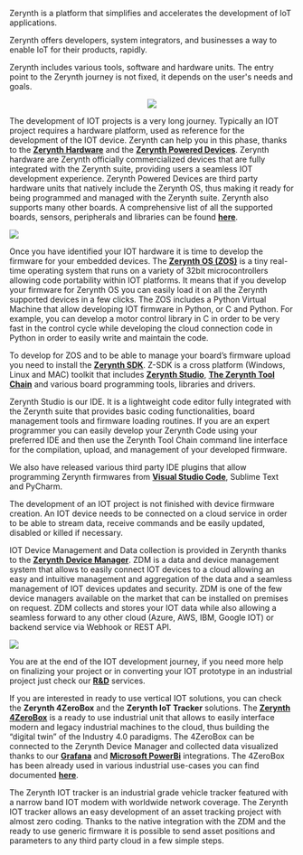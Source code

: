 Zerynth is a platform that simplifies and accelerates the development of IoT applications.

Zerynth offers developers, system integrators, and businesses a way to enable IoT for their products, rapidly.


Zerynth includes various tools, software and hardware units. The entry point to the Zerynth journey is not fixed, it depends on the user's needs and goals.

<p style="text-align: center;"><img src="https://raw.githubusercontent.com/zerynth/docs/test/docs/images/zerynth-platform.png"></p>

The development of IOT projects is a very long journey. Typically an IOT project requires a hardware platform, used as reference for the development of the IOT device. Zerynth can help you in this phase, thanks to the <a href="https://www.zerynth.com/powered-by-zerynth/" target="_blank">**Zerynth Hardware**</a> and the <a href="https://www.zerynth.com/powered-by-zerynth/" target="_blank">**Zerynth Powered Devices**</a>. Zerynth hardware are Zerynth officially commercialized devices that are fully integrated with the Zerynth suite, providing users a seamless IOT development experience. Zerynth Powered Devices are third party hardware units that natively include the Zerynth OS, thus making it ready for being programmed and managed with the Zerynth suite. Zerynth also supports many other boards. A comprehensive list of all the supported boards, sensors, peripherals and libraries can be found <a href="https://testzdoc.zerynth.com/reference/boards/adafruit_feather_huzzah/docs/" target="_blank">**here**</a>.

![](https://github.com/zerynth/docs/blob/test/docs/images/zerynth-devices.jpg?raw=true)

Once you have identified your IOT hardware it is time to develop the firmware for your embedded devices. The <a href="https://www.zerynth.com/zos/" target="_blank">**Zerynth OS (ZOS)**</a> is a tiny real-time operating system that runs on a variety of 32bit microcontrollers allowing code portability within IOT platforms. It means that if you develop your firmware for Zerynth OS you can easily load it on all the Zerynth supported devices in a few clicks. The ZOS includes a Python Virtual Machine that allow developing IOT firmware in Python, or C and Python. For example, you can develop a motor control library in C in order to be very fast in the control cycle while developing the cloud connection code in Python in order to easily write and maintain the code.

  

To develop for ZOS and to be able to manage your board’s firmware upload you need to install the <a href="https://www.zerynth.com/zsdk/" target="_blank">**Zerynth SDK**</a>. Z-SDK is a cross platform (Windows, Linux and MAC) toolkit that includes <a href="https://www.zerynth.com/zos/" target="_blank">**Zerynth Studio**</a>, <a href="https://testzdoc.zerynth.com/reference/core/toolchain/docs/" target="_blank">**The Zerynth Tool Chain**</a> and various board programming tools, libraries and drivers.

  

Zerynth Studio is our IDE. It is a lightweight code editor fully integrated with the Zerynth suite that provides basic coding functionalities, board management tools and firmware loading routines. If you are an expert programmer you can easily develop your Zerynth Code using your preferred IDE and then use the Zerynth Tool Chain command line interface for the compilation, upload, and management of your developed firmware.

  

We also have released various third party IDE plugins that allow programming Zerynth firmwares from <a href="https://testzdoc.zerynth.com/gettingstarted/Getting%20Started/#third-party-ide-plugins" target="_blank">**Visual Studio Code**</a>, Sublime Text and PyCharm.

  

The development of an IOT project is not finished with device firmware creation. An IOT device needs to be connected on a cloud service in order to be able to stream data, receive commands and be easily updated, disabled or killed if necessary.

  

IOT Device Management and Data collection is provided in Zerynth thanks to the <a href="https://www.zerynth.com/zdm/" target="_blank">**Zerynth Device Manager**</a>. ZDM is a data and device management system that allows to easily connect IOT devices to a cloud allowing an easy and intuitive management and aggregation of the data and a seamless management of IOT devices updates and security. ZDM is one of the few device managers available on the market that can be installed on premises on request. ZDM collects and stores your IOT data while also allowing a seamless forward to any other cloud (Azure, AWS, IBM, Google IOT) or backend service via Webhook or REST API.

  
<p style="text-align: left;"><img src="https://raw.githubusercontent.com/zerynth/docs/test/docs/images/zdm-docs-image.png"></p>

You are at the end of the IOT development journey, if you need more help on finalizing your project or in converting your IOT prototype in an industrial project just check our <a href="https://www.zerynth.com/services/" target="_blank">**R&D**</a> services.

  

If you are interested in ready to use vertical IOT solutions, you can check the **Zerynth 4ZeroBox** and the **Zerynth IoT Tracker** solutions. The <a href="https://testzdoc.zerynth.com/4zp/4ZeroBox/" target="_blank">**Zerynth 4ZeroBox**</a> is a ready to use industrial unit that allows to easily interface modern and legacy industrial machines to the cloud, thus building the “digital twin” of the Industry 4.0 paradigms. The 4ZeroBox can be connected to the Zerynth Device Manager and collected data visualized thanks to our <a href="https://www.zerynth.com/blog/connect-zerynth-device-manager-with-grafana-iot-data-visualization/" target="_blank">**Grafana**</a> and <a href="https://www.zerynth.com/blog/iot-tutorial-learn-how-to-connect-power-bi-to-the-zerynth-device-manager/" target="_blank">**Microsoft PowerBi**</a> integrations. The 4ZeroBox has been already used in various industrial use-cases you can find documented <a href="https://www.zerynth.com/use-cases/" target="_blank">**here**</a>.

  

The Zerynth IOT tracker is an industrial grade vehicle tracker featured with a narrow band IOT modem with worldwide network coverage. The Zerynth IOT tracker allows an easy development of an asset tracking project with almost zero coding. Thanks to the native integration with the ZDM and the ready to use generic firmware it is possible to send asset positions and parameters to any third party cloud in a few simple steps.

